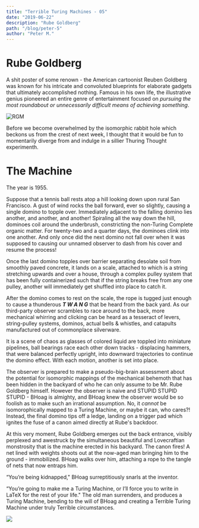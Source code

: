 ```yaml
---
title: "Terrible Turing Machines - 05"
date: "2019-06-22"
description: "Rube Goldberg"
path: "/blog/peter-5"
author: "Peter M."
---
```

<style type='text/css'>
  a {
    border-bottom: 1px solid hsla(131, 75%, 40%, 0.8);
    color: black;
    text-decoration: none;
    -webkit-transition: background-color .25s;
    transition: background-color .25s;
  }
  a:hover {
    background-color: hsla(131, 75%, 40%, 0.8);

  }
</style>

# Rube Goldberg

A shit poster of some renown - the American cartoonist Reuben Goldberg was known for his intricate and convoluted blueprints for elaborate gadgets that ultimately accomplished nothing.  Famous in his own life, the illustrative genius pioneered an entire genre of entertainment focused on _pursuing the most roundabout or unnecessarily difficult means of achieving something_.    

![RGM](http://www.mousetrapcontraptions.com/rube-wifes_letter.jpg)

Before we become overwhelmed by the isomorphic rabbit hole which beckons us from the crest of next week, I thought that it would be fun to momentarily diverge from and indulge in a sillier Thuring Thought experimenth.

# The Machine
The year is 1955.

$\text {Suppose }$ that a tennis ball rests atop a hill looking down upon rural San Francisco.  A gust of wind rocks the ball forward, ever so slightly, causing a single domino to topple over.  Immediately adjacent to the falling domino lies another, and another, and another!  Spiraling all the way down the hill, dominoes coil around the underbrush, constricting the non-Turing Complete organic matter.  For twenty-two and a quarter days, the dominoes clink into one another.  And only once did the next domino not fall over when it was supposed to causing our unnamed observer to dash from his cover and resume the process!

Once the last domino topples over barrier separating desolate soil from smoothly paved concrete, it lands on a scale, attached to which is a string stretching upwards and over a house, through a complex pulley system that has been fully containerized such that if the string breaks free from any one pulley, another will immediately get shuffled into place to catch it.  

After the domino comes to rest on the scale, the rope is tugged just enough to cause a thunderous ***T W A N G*** that be heard from the back yard.  As our third-party observer scrambles to race around to the back, more mechanical whirring and clicking can be heard as a tesseract of levers, string-pulley systems, dominos, actual bells & whistles, and catapults manufactured out of commonplace silverware.

It is a scene of chaos as glasses of colored liquid are toppled into miniature pipelines, ball bearings race each other down tracks - displacing hammers, that were balanced perfectly upright, into downward trajectories to continue the domino effect.  With each motion, another is set into place.  

The observer is prepared to make a pseudo-big-brain assessment about the potential for isomorphic mappings of the mechanical behemoth that has been hidden in the backyard of who he can only assume to be Mr. Rube Goldberg himself.  However the observer is naive and STUPID STUPID STUPID - BHoag is almighty, and BHoag knew the observer would be so foolish as to make such an irrational assumption.  No, it _cannot_ be isomorophically mapped to a Turing Machine, or maybe it can, who cares?!  Instead, the final domino tips off a ledge, landing on a trigger pad which ignites the fuse of a canon aimed directly at Rube's backdoor.  

At this very moment, Rube Goldberg emerges out the back entrance, visibly perplexed and awestruck by the simultaneous beautiful and Lovecraftian monstrosity that is the machine erected in his backyard.  The canon fires!  A net lined with weights shoots out at the now-aged man bringing him to the ground - immobilized.  BHoag walks over him, attaching a rope to the tangle of nets that now entraps him.  

$\text {``You're being kidnapped,"}$ BHoag surreptitiously snarls at the inventor.  

$\text {``You're going to make me a Turing Machine, or I'll force you to write in LaTeX for the rest of your life."}$  The old man surrenders, and produces a Turing Machine, bending to the will of BHoag and creating a Terrible Turing Machine under truly Terrible circumstances.    

![](https://s3.amazonaws.com/pix.iemoji.com/images/emoji/apple/ios-12/256/disappointed-face.png)  
